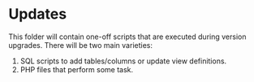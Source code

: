 # Updates

This folder will contain one-off scripts that are executed during version
upgrades. There will be two main varieties:

1. SQL scripts to add tables/columns or update view definitions.
2. PHP files that perform some task.
